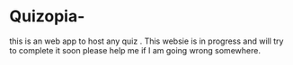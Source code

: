 # Quizopia-
this is an web app to host any quiz . This websie is in progress and will try to complete it soon please help me if I am going wrong somewhere.
